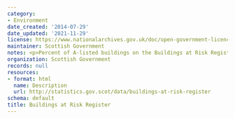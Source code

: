 ```yaml
---
category:
- Environment
date_created: '2014-07-29'
date_updated: '2021-11-29'
license: https://www.nationalarchives.gov.uk/doc/open-government-licence/version/3/
maintainer: Scottish Government
notes: <p>Percent of A-listed buildings on the Buildings at Risk Register (BARR)</p>
organization: Scottish Government
records: null
resources:
- format: html
  name: Description
  url: http://statistics.gov.scot/data/buildings-at-risk-register
schema: default
title: Buildings at Risk Register
---
```

